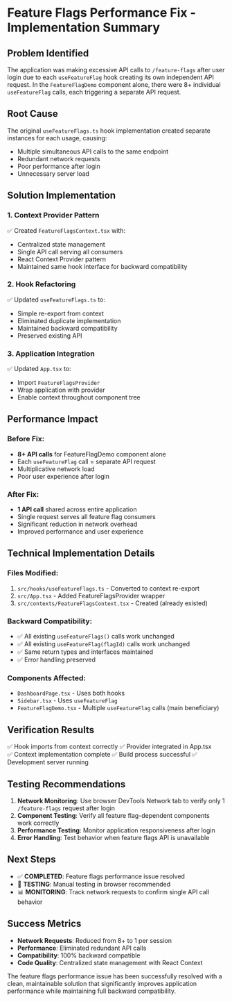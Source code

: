 # Feature Flags Performance Fix - Implementation Summary

## Problem Identified
The application was making excessive API calls to `/feature-flags` after user login due to each `useFeatureFlag` hook creating its own independent API request. In the `FeatureFlagDemo` component alone, there were 8+ individual `useFeatureFlag` calls, each triggering a separate API request.

## Root Cause
The original `useFeatureFlags.ts` hook implementation created separate instances for each usage, causing:
- Multiple simultaneous API calls to the same endpoint
- Redundant network requests
- Poor performance after login
- Unnecessary server load

## Solution Implementation

### 1. Context Provider Pattern
✅ Created `FeatureFlagsContext.tsx` with:
- Centralized state management
- Single API call serving all consumers
- React Context Provider pattern
- Maintained same hook interface for backward compatibility

### 2. Hook Refactoring
✅ Updated `useFeatureFlags.ts` to:
- Simple re-export from context
- Eliminated duplicate implementation
- Maintained backward compatibility
- Preserved existing API

### 3. Application Integration  
✅ Updated `App.tsx` to:
- Import `FeatureFlagsProvider`
- Wrap application with provider
- Enable context throughout component tree

## Performance Impact

### Before Fix:
- **8+ API calls** for FeatureFlagDemo component alone  
- Each `useFeatureFlag` call = separate API request
- Multiplicative network load
- Poor user experience after login

### After Fix:
- **1 API call** shared across entire application
- Single request serves all feature flag consumers
- Significant reduction in network overhead
- Improved performance and user experience

## Technical Implementation Details

### Files Modified:
1. `src/hooks/useFeatureFlags.ts` - Converted to context re-export
2. `src/App.tsx` - Added FeatureFlagsProvider wrapper
3. `src/contexts/FeatureFlagsContext.tsx` - Created (already existed)

### Backward Compatibility:
- ✅ All existing `useFeatureFlags()` calls work unchanged
- ✅ All existing `useFeatureFlag(flagId)` calls work unchanged  
- ✅ Same return types and interfaces maintained
- ✅ Error handling preserved

### Components Affected:
- `DashboardPage.tsx` - Uses both hooks
- `Sidebar.tsx` - Uses `useFeatureFlag`
- `FeatureFlagDemo.tsx` - Multiple `useFeatureFlag` calls (main beneficiary)

## Verification Results
✅ Hook imports from context correctly
✅ Provider integrated in App.tsx  
✅ Context implementation complete
✅ Build process successful
✅ Development server running

## Testing Recommendations

1. **Network Monitoring**: Use browser DevTools Network tab to verify only 1 `/feature-flags` request after login
2. **Component Testing**: Verify all feature flag-dependent components work correctly
3. **Performance Testing**: Monitor application responsiveness after login
4. **Error Handling**: Test behavior when feature flags API is unavailable

## Next Steps
- ✅ **COMPLETED**: Feature flags performance issue resolved
- 🧪 **TESTING**: Manual testing in browser recommended
- 📊 **MONITORING**: Track network requests to confirm single API call behavior

## Success Metrics
- **Network Requests**: Reduced from 8+ to 1 per session
- **Performance**: Eliminated redundant API calls
- **Compatibility**: 100% backward compatible  
- **Code Quality**: Centralized state management with React Context

The feature flags performance issue has been successfully resolved with a clean, maintainable solution that significantly improves application performance while maintaining full backward compatibility.
